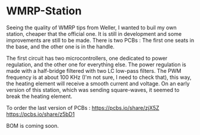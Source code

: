 # WMRP-Station

Seeing the quality of WMRP tips from Weller, I wanted to buil my own station, cheaper that the official one.
It is still in development and some improvements are still to be made.
There is two PCBs : The first one seats in the base, and the other one is in the handle.

The first circuit has two microcontrollers, one dedicated to power regulation, and the other one for everything else. The power regulation is made with a half-bridge filtered with two LC low-pass filters. The PWM frequency is at about 100 KHz (I'm not sure, I need to check that), this way, the heating element will receive a smooth current and voltage. On an early version of this station, which was sending square-waves, it seemed to break the heating element.

To order the last version of PCBs :
https://pcbs.io/share/zjX5Z
https://pcbs.io/share/z5bD1

BOM is coming soon.